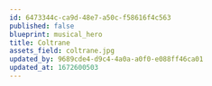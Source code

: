 ```yaml
---
id: 6473344c-ca9d-48e7-a50c-f58616f4c563
published: false
blueprint: musical_hero
title: Coltrane
assets_field: coltrane.jpg
updated_by: 9689cde4-d9c4-4a0a-a0f0-e088ff46ca01
updated_at: 1672600503
---
```

